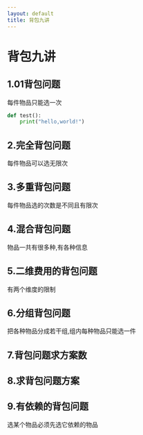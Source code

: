 ```yaml
---
layout: default
title: 背包九讲
---
```

# 背包九讲

## 1.01背包问题
每件物品只能选一次
```python
def test():
    print("hello,world!")
```

## 2.完全背包问题
每件物品可以选无限次

## 3.多重背包问题
每件物品选的次数是不同且有限次

## 4.混合背包问题
物品一共有很多种,有各种信息

## 5.二维费用的背包问题
有两个维度的限制

## 6.分组背包问题
把各种物品分成若干组,组内每种物品只能选一件

## 7.背包问题求方案数

## 8.求背包问题方案

##  9.有依赖的背包问题
选某个物品必须先选它依赖的物品